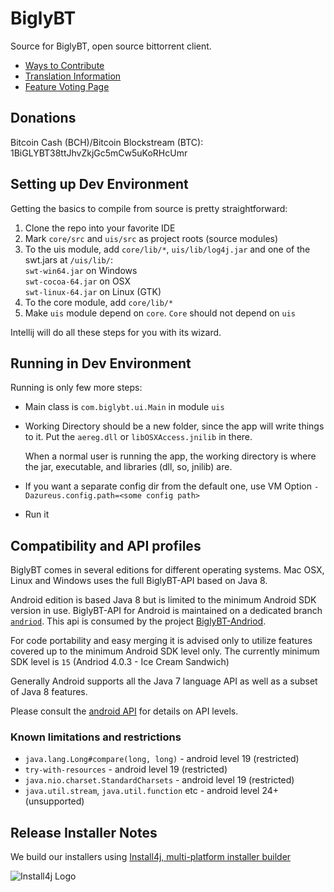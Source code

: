 # BiglyBT

Source for BiglyBT, open source bittorrent client.

* [Ways to Contribute](CONTRIBUTING.md)
* [Translation Information](TRANSLATE.md)
* [Feature Voting Page](https://vote.biglybt.com)

## Donations
Bitcoin Cash (BCH)/Bitcoin Blockstream (BTC): 1BiGLYBT38ttJhvZkjGc5mCw5uKoRHcUmr

## Setting up Dev Environment

Getting the basics to compile from source is pretty straightforward:

1. Clone the repo into your favorite IDE
1. Mark `core/src` and `uis/src` as project roots (source modules)
1. To the uis module, add `core/lib/*`, `uis/lib/log4j.jar` and one of the swt.jars at `/uis/lib/`:<br>
  `swt-win64.jar` on Windows<br>
  `swt-cocoa-64.jar` on OSX<br>
  `swt-linux-64.jar` on Linux (GTK)
1. To the core module, add `core/lib/*`
1. Make `uis` module depend on `core`.  `Core` should not depend on `uis`

Intellij will do all these steps for you with its wizard.

## Running in Dev Environment

Running is only few more steps:

* Main class is `com.biglybt.ui.Main` in module `uis`
* Working Directory should be a new folder, since the app will write things to it. Put the `aereg.dll` or `libOSXAccess.jnilib` in there.
  
  When a normal user is running the app, the working directory is where the jar, executable, and libraries (dll, so, jnilib) are.
* If you want a separate config dir from the default one, use VM Option `-Dazureus.config.path=<some config path>`
* Run it


## Compatibility and API profiles

BiglyBT comes in several editions for different operating systems. 
Mac OSX, Linux and Windows uses the full BiglyBT-API based on Java 8.

Android edition is based Java 8 but is limited to the minimum Android SDK version in use.
BiglyBT-API for Android is maintained on a dedicated branch [`andriod`](https://github.com/BiglySoftware/BiglyBT/tree/android).
This api is consumed by the project [BiglyBT-Andriod](https://github.com/BiglySoftware/BiglyBT-Android).

For code portability and easy merging it is advised only to utilize features
covered up to the minimum Android SDK level only. 
The currently minimum SDK level is `15` (Andriod 4.0.3 - Ice Cream Sandwich)

Generally Android supports all the Java 7 language API as well as a subset of Java 8 features.

Please consult the [android API](https://developer.android.com/reference/packages) for details on API levels.


### Known limitations and restrictions

 * `java.lang.Long#compare(long, long)` - android level 19 (restricted)
 * `try-with-resources` - android level 19 (restricted)
 * `java.nio.charset.StandardCharsets` - android level 19 (restricted)
 * `java.util.stream`, `java.util.function` etc - android level 24+ (unsupported)


## Release Installer Notes

We build our installers using [Install4j, multi-platform installer builder](https://www.ej-technologies.com/products/install4j/overview.html)

![Install4j Logo](https://www.ej-technologies.com/images/product_banners/install4j_large.png)
